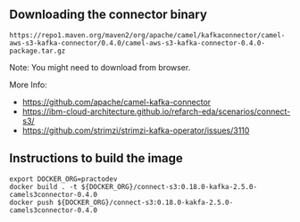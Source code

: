 ## Downloading the connector binary
```
https://repo1.maven.org/maven2/org/apache/camel/kafkaconnector/camel-aws-s3-kafka-connector/0.4.0/camel-aws-s3-kafka-connector-0.4.0-package.tar.gz
```

Note: You might need to download from browser.

More Info:
- https://github.com/apache/camel-kafka-connector
- https://ibm-cloud-architecture.github.io/refarch-eda/scenarios/connect-s3/
- https://github.com/strimzi/strimzi-kafka-operator/issues/3110


## Instructions to build the image
```
export DOCKER_ORG=practodev
docker build . -t ${DOCKER_ORG}/connect-s3:0.18.0-kafka-2.5.0-camels3connector-0.4.0
docker push ${DOCKER_ORG}/connect-s3:0.18.0-kakfa-2.5.0-camels3connector-0.4.0

```
